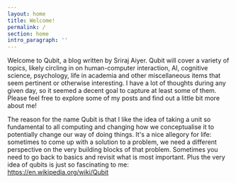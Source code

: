```yaml
---
layout: home
title: Welcome!
permalink: /
section: home
intro_paragraph: ''
---
```

Welcome to Qubit, a blog written by Sriraj Aiyer. Qubit will cover a variety of topics, likely circling in on human-computer interaction, AI, cognitive science, psychology, life in academia and other miscellaneous items that seem pertinent or otherwise interesting. I have a lot of thoughts during any given day, so it seemed a decent goal to capture at least some of them. Please feel free to explore some of my posts and find out a little bit more about me!     



The reason for the name Qubit is that I like the idea of taking a unit so fundamental to all computing and changing how we conceptualise it to potentially change our way of doing things. It's a nice allegory for life: sometimes to come up with a solution to a problem, we need a different perspective on the very building blocks of that problem. Sometimes you need to go back to basics and revisit what is most important. Plus the very idea of qubits is just so fascinating to me: <https://en.wikipedia.org/wiki/Qubit>
